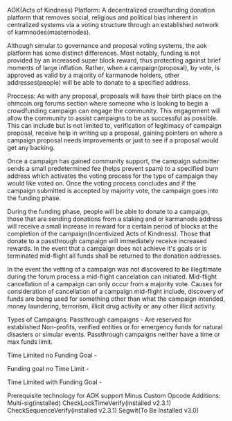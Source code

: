 AOK(Acts of Kindness) Platform: A decentralized crowdfunding donation platform that removes social, religious and political bias inherent in centralized systems via a voting structure through an established network of karmnodes(masternodes).

Although simular to governance and proposal voting systems, the aok platform has some distinct differences. Most notably, funding is not provided by an increased super block reward, thus protecting against brief moments of large inflation. Rather, when a campaign(proposal), by vote, is approved as valid by a majority of karmanode holders, other addresses(people) will be able to donate to a specified address.

Proccess:
As with any proposal, proposals will have their birth place on the ohmcoin.org forums section where someone who is looking to begin a crowdfunding campaign can engage the community. This engagement will allow the community to assist campaigns to be as successful as possible. This can include but is not limited to, verification of legitimacy of campaign proposal, receive help in writing up a proposal, gaining pointers on where a campaign proposal needs improvements or just to see if a proposal would get any backing.

Once a campaign has gained community support, the campaign submitter sends a small predetermined fee (helps prevent spam) to a specified burn address which activates the voting process for the type of campaign they would like voted on. Once the voting process concludes and if the campaign submitted is accepted by majority vote, the campaign goes into the funding phase.

During the funding phase, people will be able to donate to a campaign, those that are sending donations from a staking and or karmanode address will receive a small increase in reward for a certain period of blocks at the completion of the campaign(Incentivized Acts of Kindness). Those that donate to a passthrough campaign will immediately receive increased rewards. In the event that a campaign does not achieve it's goals or is terminated mid-flight all funds shall be returned to the donation addresses.

In the event the vetting of a campaign was not discovered to be illegitimate during the forum process a mid-flight cancelation can initiated. Mid-flight cancellation of a campaign can only occur from a majority vote. Causes for consideration of cancellation of a campaign mid-flight include, discovery of funds are being used for something other than what the campaign intended, money laundering, terrorism, illicit drug activity or any other illicit activity.

Types of Campaigns:
Passthrough campaigns - Are reserved for established Non-profits, verified entities or for emergency funds for natural disasters or simular events. Passthrough campaigns neither have a time or max funds limit.

Time Limited no Funding Goal -

Funding goal no Time Limit -

Time Limited with Funding Goal -

Prerequisite technology for AOK support Minus Custom Opcode Additions:
Multi-sig(installed)
CheckLockTimeVerify(installed v2.3.1)
CheckSequenceVerify(installed v2.3.1)
Segwit(To Be Installed v3.0)
  


